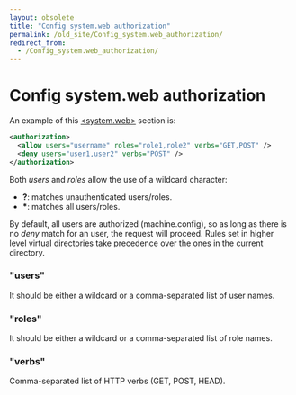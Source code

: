 ```yaml
---
layout: obsolete
title: "Config system.web authorization"
permalink: /old_site/Config_system.web_authorization/
redirect_from:
  - /Config_system.web_authorization/
---
```


Config system.web authorization
===============================

An example of this [\<system.web\>]({{site.github.url}}/old_site/Config_system.web "Config system.web") section is:

``` xml
<authorization>
  <allow users="username" roles="role1,role2" verbs="GET,POST" />
  <deny users="user1,user2" verbs="POST" />
</authorization>
```

Both *users* and *roles* allow the use of a wildcard character:

-   **?**: matches unauthenticated users/roles.
-   **\***: matches all users/roles.

By default, all users are authorized (machine.config), so as long as there is no *deny* match for an user, the request will proceed. Rules set in higher level virtual directories take precedence over the ones in the current directory.

### "users"

It should be either a wildcard or a comma-separated list of user names.

### "roles"

It should be either a wildcard or a comma-separated list of role names.

### "verbs"

Comma-separated list of HTTP verbs (GET, POST, HEAD).

